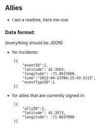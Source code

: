## Allies

- I am a readme, here me roar

### Data format:

(everything should be JSON)

- for incidents:
```
    [{
        "eventID":1,
        "latitude": 42.3563,
        "longitude": -71.0637000,
        "time":"2012-04-23T06:25:43.511Z",
        "eventTypeID":1
    }]
```

- for allies that are currently signed in:
```
    [{
        "allyID":1,
        "latitude": 42.3573,
        "longitude": -71.0637000
    }]
```
